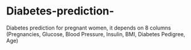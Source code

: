 # Diabetes-prediction-
Diabetes prediction for pregnant women, it depends on 8 columns (Pregnancies, Glucose, Blood Pressure, Insulin, BMI, Diabetes Pedigree, Age)
